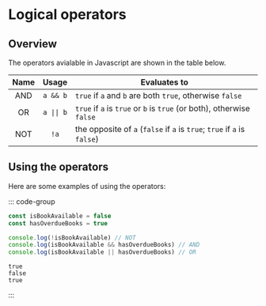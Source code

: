 # Logical operators

<Vimeo id="911842869" />

## Overview

The operators avialable in Javascript are shown in the table below.

| Name |             Usage             | Evaluates to                                                             |
| :--: | :---------------------------: | ------------------------------------------------------------------------ |
| AND  |           `a && b`            | `true` if `a` and `b` are both `true`, otherwise `false`                 |
|  OR  | <code>a &#124;&#124; b</code> | `true` if `a` is `true` or `b` is `true` (or both), otherwise `false`    |
| NOT  |             `!a`              | the opposite of `a` (`false` if `a` is `true`; `true` if `a` is `false`) |

## Using the operators

Here are some examples of using the operators:

::: code-group

```js
const isBookAvailable = false
const hasOverdueBooks = true

console.log(!isBookAvailable) // NOT
console.log(isBookAvailable && hasOverdueBooks) // AND
console.log(isBookAvailable || hasOverdueBooks) // OR
```

```console [output]
true
false
true
```

:::
